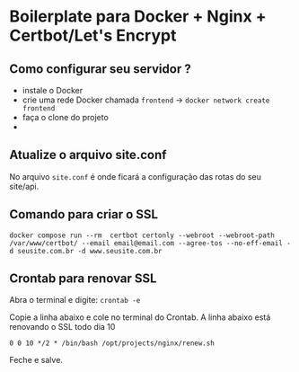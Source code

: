 # Boilerplate para Docker + Nginx + Certbot/Let's Encrypt



## Como configurar seu servidor ?

- instale o Docker
- crie uma rede Docker chamada `frontend` -> `docker network create frontend`
- faça o clone do projeto
- 

## Atualize o arquivo site.conf

No arquivo `site.conf` é onde ficará a configuração das rotas do seu site/api.

## Comando para criar o SSL
```
docker compose run --rm  certbot certonly --webroot --webroot-path /var/www/certbot/ --email email@email.com --agree-tos --no-eff-email -d seusite.com.br -d www.seusite.com.br
```



## Crontab para renovar SSL

Abra o terminal e digite: `crontab -e`

Copie a linha abaixo e cole no terminal do Crontab. A linha abaixo está renovando o SSL todo dia 10

```
0 0 10 */2 * /bin/bash /opt/projects/nginx/renew.sh
```

Feche e salve.